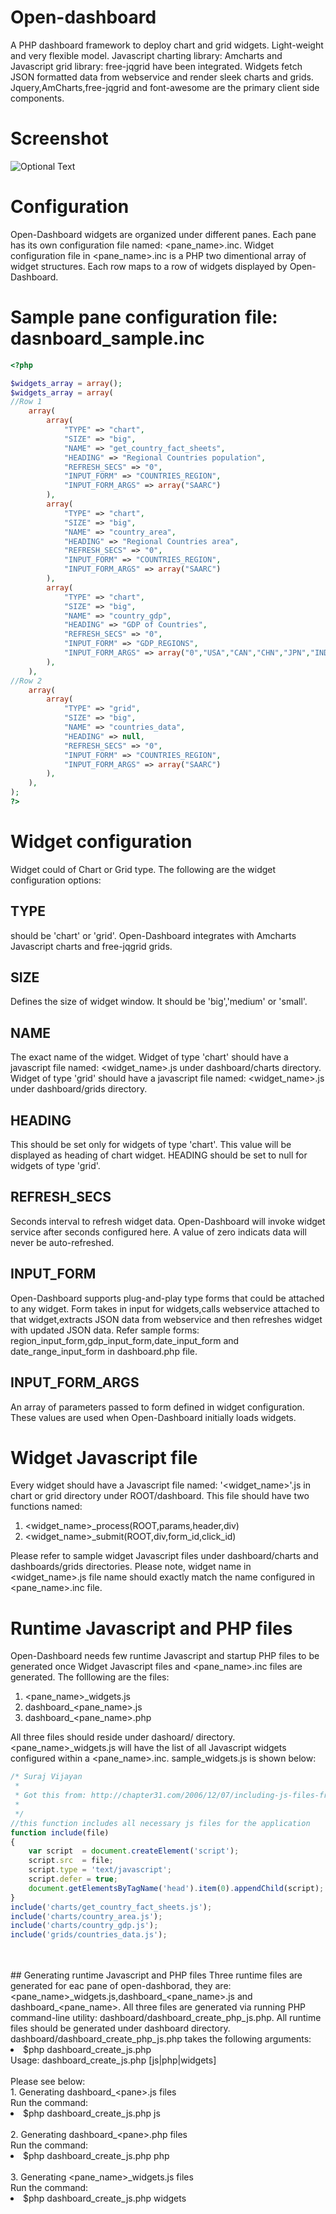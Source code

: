 # Open-dashboard
A PHP dashboard framework to deploy chart and grid widgets. Light-weight and very flexible model. Javascript charting library: Amcharts and Javascript grid library: free-jqgrid have been integrated. Widgets fetch JSON formatted data from webservice and render sleek charts and grids. Jquery,AmCharts,free-jqgrid and font-awesome are the primary client side components.
# Screenshot
![Optional Text](../master/docs/image1.png)
# Configuration
Open-Dashboard widgets are organized under different panes. Each pane has its own configuration file named: &lt;pane_name&gt;.inc. Widget configuration file in &lt;pane_name&gt;.inc is a PHP two dimentional array of widget structures. Each row maps to a row of widgets displayed by Open-Dashboard.
# Sample pane configuration file: dasnboard_sample.inc
```php
<?php

$widgets_array = array();
$widgets_array = array(
//Row 1
    array(
        array(
            "TYPE" => "chart",
            "SIZE" => "big",
            "NAME" => "get_country_fact_sheets",
            "HEADING" => "Regional Countries population",
            "REFRESH_SECS" => "0",
            "INPUT_FORM" => "COUNTRIES_REGION",
            "INPUT_FORM_ARGS" => array("SAARC")
        ),
        array(
            "TYPE" => "chart",
            "SIZE" => "big",
            "NAME" => "country_area",
            "HEADING" => "Regional Countries area",
            "REFRESH_SECS" => "0",
            "INPUT_FORM" => "COUNTRIES_REGION",
            "INPUT_FORM_ARGS" => array("SAARC")
        ),
        array(
            "TYPE" => "chart",
            "SIZE" => "big",
            "NAME" => "country_gdp",
            "HEADING" => "GDP of Countries",
            "REFRESH_SECS" => "0",
            "INPUT_FORM" => "GDP_REGIONS",
            "INPUT_FORM_ARGS" => array("0","USA","CAN","CHN","JPN","IND","GBR","DEU")
        ),
    ),
//Row 2
    array(
        array(
            "TYPE" => "grid",
            "SIZE" => "big",
            "NAME" => "countries_data",
            "HEADING" => null,
            "REFRESH_SECS" => "0",
            "INPUT_FORM" => "COUNTRIES_REGION",
            "INPUT_FORM_ARGS" => array("SAARC")
        ),
    ),
);
?>
```
# Widget configuration

Widget could of Chart or Grid type. The following are the widget configuration options:
## TYPE
should be 'chart' or 'grid'. Open-Dashboard integrates with Amcharts Javascript charts and free-jqgrid grids.
## SIZE
Defines the size of widget window. It should be 'big','medium' or 'small'.
## NAME
The exact name of the widget. Widget of type 'chart' should have a javascript file named: &lt;widget_name&gt;.js under dashboard/charts directory. Widget of type 'grid' should have a javascript file named: &lt;widget_name&gt;.js under dashboard/grids directory.
## HEADING
This should be set only for  widgets of type 'chart'. This value will be displayed as heading of chart widget. HEADING should be set to null for widgets of type 'grid'.
## REFRESH_SECS
Seconds interval to refresh widget data. Open-Dashboard will invoke widget service after seconds configured here. A value of zero indicats data will never be auto-refreshed.
## INPUT_FORM
Open-Dashboard supports plug-and-play type forms that could be attached to any widget. Form takes in input for widgets,calls webservice attached to that widget,extracts JSON data from webservice and then refreshes widget with updated JSON data. Refer sample forms: region_input_form,gdp_input_form,date_input_form and date_range_input_form in dashboard.php file.

## INPUT_FORM_ARGS
An array of parameters passed to form defined in widget configuration. These values are used when Open-Dashboard initially loads widgets.

# Widget Javascript file
Every widget should have a Javascript file named: '&lt;widget_name&gt;'.js in chart or grid directory under ROOT/dashboard. This file should have two functions named:
1. &lt;widget_name&gt;_process(ROOT,params,header,div)
2. &lt;widget_name&gt;_submit(ROOT,div,form_id,click_id)

Please refer to sample widget Javascript files under dashboard/charts and dashboards/grids directories. Please note, widget name in &lt;widget_name&gt;.js file name should exactly match the name configured in &lt;pane_name&gt;.inc file.

# Runtime Javascript and PHP files

Open-Dashboard needs few runtime Javascript and startup PHP files to be generated once Widget Javascript files and &lt;pane_name&gt;.inc files are generated. The folllowing are the files:
1. &lt;pane_name&gt;_widgets.js
2. dashboard_&lt;pane_name&gt;.js
3. dashboard_&lt;pane_name&gt;.php

All three files should reside under dashoard/ directory. &lt;pane_name&gt;_widgets.js will have the list of all Javascript widgets configured within a <pane_name>.inc. sample_widgets.js is shown below:
```js
/* Suraj Vijayan 
 *
 * Got this from: http://chapter31.com/2006/12/07/including-js-files-from-within-js-files/
 *
 */
//this function includes all necessary js files for the application
function include(file)
{
	var script  = document.createElement('script');
	script.src  = file;
	script.type = 'text/javascript';
	script.defer = true;
	document.getElementsByTagName('head').item(0).appendChild(script);
}
include('charts/get_country_fact_sheets.js');
include('charts/country_area.js');
include('charts/country_gdp.js');
include('grids/countries_data.js');
```
<br>
<br>
## Generating runtime Javascript and PHP files
Three runtime files are generated for eac pane of open-dashborad, they are: &lt;pane_name&gt;_widgets.js,dashboard_&lt;pane_name&gt;.js and dashboard_&lt;pane_name&gt;. All three files are generated via running PHP command-line utility: dashboard/dashboard_create_php_js.php. All runtime files should be generated under dashboard directory. dashboard/dashboard_create_php_js.php takes the following arguments:
<li>$php dashboard_create_js.php 
<br>
Usage: dashboard_create_js.php [js|php|widgets]
<br>
<br>
Please see below:
<br>
1. Generating  dashboard_&lt;pane&gt;.js files
<br>
	Run the command:
<li>$php dashboard_create_js.php js
<br>
<br>
2. Generating dashboard_&lt;pane&gt;.php files
<br>
	Run the command:
<li>$php dashboard_create_js.php php 
<br>
<br>
3. Generating &lt;pane_name&gt;_widgets.js files
<br>
	Run the command:
<li>$php dashboard_create_js.php widgets 

